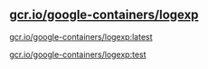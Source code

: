 
[gcr.io/google-containers/logexp](https://hub.docker.com/r/anjia0532/google-containers.logexp/tags/)
-----


[gcr.io/google-containers/logexp:latest](https://hub.docker.com/r/anjia0532/google-containers.logexp/tags/)


[gcr.io/google-containers/logexp:test](https://hub.docker.com/r/anjia0532/google-containers.logexp/tags/)


